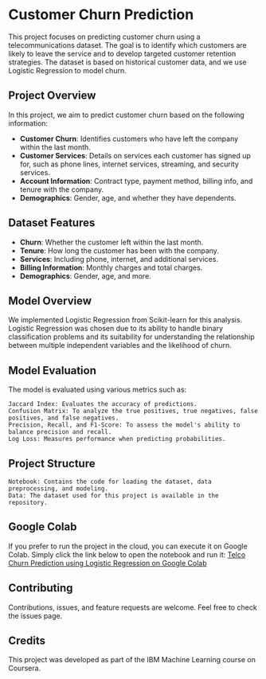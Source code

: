 # Customer Churn Prediction 

This project focuses on predicting customer churn using a telecommunications dataset. The goal is to identify which customers are likely to leave the service and to develop targeted customer retention strategies. The dataset is based on historical customer data, and we use Logistic Regression to model churn.

## Project Overview 

In this project, we aim to predict customer churn based on the following information:

- **Customer Churn**: Identifies customers who have left the company within the last month.
- **Customer Services**: Details on services each customer has signed up for, such as phone lines, internet services, streaming, and security services.
- **Account Information**: Contract type, payment method, billing info, and tenure with the company.
- **Demographics**: Gender, age, and whether they have dependents.

## Dataset Features 

- **Churn**: Whether the customer left within the last month.
- **Tenure**: How long the customer has been with the company.
- **Services**: Including phone, internet, and additional services.
- **Billing Information**: Monthly charges and total charges.
- **Demographics**: Gender, age, and more.

## Model Overview 

We implemented Logistic Regression from Scikit-learn for this analysis. Logistic Regression was chosen due to its ability to handle binary classification problems and its suitability for understanding the relationship between multiple independent variables and the likelihood of churn.

## Model Evaluation 

The model is evaluated using various metrics such as:

    Jaccard Index: Evaluates the accuracy of predictions.
    Confusion Matrix: To analyze the true positives, true negatives, false positives, and false negatives.
    Precision, Recall, and F1-Score: To assess the model's ability to balance precision and recall.
    Log Loss: Measures performance when predicting probabilities.

## Project Structure

    Notebook: Contains the code for loading the dataset, data preprocessing, and modeling.
    Data: The dataset used for this project is available in the repository.
    
## Google Colab

If you prefer to run the project in the cloud, you can execute it on Google Colab. Simply click the link below to open the notebook and run it:
[Telco Churn Prediction using Logistic Regression on Google Colab]([https://colab.research.google.com/drive/1t4vF09UVlPeLbSPV8fn99IJ0fcMpUVJ8?usp=sharing](https://colab.research.google.com/drive/1rc7OgVDg_P6S4nIdAv7qGC7xuRSl5Sbk?usp=sharing))

## Contributing

Contributions, issues, and feature requests are welcome. Feel free to check the issues page.

## Credits

This project was developed as part of the IBM Machine Learning course on Coursera.
